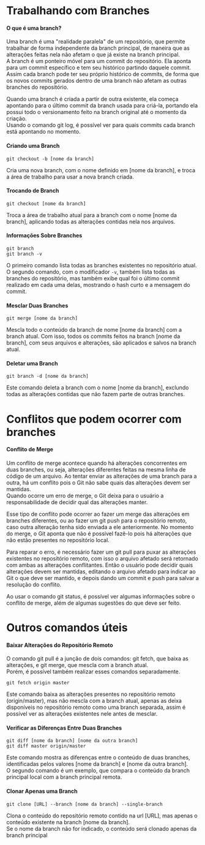 # Trabalhando com Branches

#### O que é uma branch?

Uma branch é uma "realidade paralela" de um repositório, que permite trabalhar de forma independente da branch principal, de maneira que as alterações feitas nela não afetam o que já existe na branch principal.  
A branch é um ponteiro móvel para um commit do repositório. Ela aponta para um commit específico e tem seu histórico partindo daquele commit. Assim cada branch pode ter seu próprio histórico de commits, de forma que os novos commits gerados dentro de uma branch não afetam as outras branches do repositório.

Quando uma branch é criada a partir de outra existente, ela começa apontando para o último commit da branch usada para criá-la, portando ela possui todo o versionamento feito na branch original até o momento da criação.  
Usando o comando git log, é possível ver para quais commits cada branch está apontando no momento.

#### Criando uma Branch
```
git checkout -b [nome da branch]
```

Cria uma nova branch, com o nome definido em [nome da branch], e troca a área de trabalho para usar a nova branch criada.

#### Trocando de Branch
```
git checkout [nome da branch]
```

Troca a área de trabalho atual para a branch com o nome [nome da branch], aplicando todas as alterações contidas nela nos arquivos.

#### Informações Sobre Branches
```
git branch  
git branch -v
```

O primeiro comando lista todas as branches existentes no repositório atual.  
O segundo comando, com o modificador `-v`, também lista todas as branches do repositório, mas também exibe qual foi o último commit realizado em cada uma delas, mostrando o hash curto e a mensagem do commit.

#### Mesclar Duas Branches
```
git merge [nome da branch]
```

Mescla todo o conteúdo da branch de nome [nome da branch] com a branch atual. Com isso, todos os commits feitos na branch [nome da branch], com seus arquivos e alterações, são aplicados e salvos na branch atual.

#### Deletar uma Branch
```
git branch -d [nome da branch]
```

Este comando deleta a branch com o nome [nome da branch], exclundo todas as alterações contidas que não fazem parte de outras branches.

# Conflitos que podem ocorrer com branches

#### Conflito de Merge

Um conflito de merge acontece quando há alterações concorrentes em duas branches, ou seja, alterações diferentes feitas na mesma linha de código de um arquivo. Ao tentar enviar as alterações de uma branch para a outra, há um conflito pois o Git não sabe quais das alterações devem ser mantidas.  
Quando ocorre um erro de merge, o Git deixa para o usuário a responsabilidade de decidir qual das alterações manter.

Esse tipo de conflito pode ocorrer ao fazer um merge das alterações em branches diferentes, ou ao fazer um git push para o repositório remoto, caso outra alteração tenha sido enviada a ele anteriormente. No momento do merge, o Git aponta que não é possível fazê-lo pois há alterações que não estão presentes no repositório local.

Para reparar o erro, é necessário fazer um git pull para puxar as alterações existentes no repositório remoto, com isso o arquivo afetado será retornado com ambas as alterações conflitantes. Então o usuário pode decidir quais alterações devem ser mantidas, editando o arquivo afetado para indicar ao Git o que deve ser mantido, e depois dando um commit e push para salvar a resolução do conflito.

Ao usar o comando git status, é possível ver algumas informações sobre o conflito de merge, além de algumas sugestões do que deve ser feito.

# Outros comandos úteis

#### Baixar Alterações do Repositório Remoto

O comando git pull é a junção de dois comandos: git fetch, que baixa as alterações, e git merge, que mescla com a branch atual.  
Porém, é possível também realizar esses comandos separadamente.
```
git fetch origin master
```

Este comando baixa as alterações presentes no repositório remoto (origin/master), mas não mescla com a branch atual, apenas as deixa disponíveis no repositório remoto como uma branch separada, assim é possível ver as alterações existentes nele antes de mesclar.

#### Verificar as Diferenças Entre Duas Branches
```
git diff [nome da branch] [nome da outra branch]  
git diff master origin/master
```

Este comando mostra as diferenças entre o conteúdo de duas branches, identificadas pelos valores [nome da branch] e [nome da outra branch].  
O segundo comando é um exemplo, que compara o conteúdo da branch principal local com a branch principal remota.

#### Clonar Apenas uma Branch
```
git clone [URL] --branch [nome da branch] --single-branch
```

Clona o conteúdo do repositório remoto contido na url [URL], mas apenas o conteúdo existente na branch [nome da branch].  
Se o nome da branch não for indicado, o conteúdo será clonado apenas da branch principal